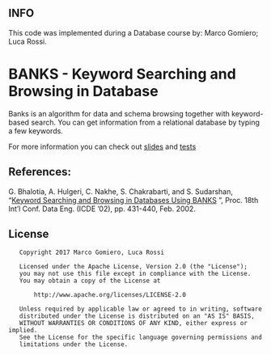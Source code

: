## INFO
This code was implemented during a Database course by: 
Marco Gomiero; 
Luca Rossi.


# BANKS - Keyword Searching and Browsing in Database

Banks is an algorithm for data and schema browsing together with keyword-based search. You can get information from a relational database by typing a few
keywords.

For more information you can check out <a href="https://drive.google.com/file/d/1GuxNKPNajxpZjDzqzQ5TsShbuxNVsA9g/view?usp=sharing" target="blank">slides</a> and <a href="https://drive.google.com/file/d/1Ey1V_IQIfpCb7hkqhDl4TAVcAQ-iBXAK/view?usp=sharing" target="blank">tests</a>

## References:

G. Bhalotia, A. Hulgeri, C. Nakhe, S. Chakrabarti, and S. Sudarshan,
“<a href="https://www.cse.iitb.ac.in/~sudarsha/Pubs-dir/BanksICDE2002.pdf" target="blank">Keyword Searching and Browsing in Databases Using BANKS</a> ”,
Proc. 18th Int’l Conf. Data Eng. (ICDE ’02), pp. 431-440, Feb. 2002.


## License
```
   Copyright 2017 Marco Gomiero, Luca Rossi

   Licensed under the Apache License, Version 2.0 (the "License");
   you may not use this file except in compliance with the License.
   You may obtain a copy of the License at

       http://www.apache.org/licenses/LICENSE-2.0

   Unless required by applicable law or agreed to in writing, software
   distributed under the License is distributed on an "AS IS" BASIS,
   WITHOUT WARRANTIES OR CONDITIONS OF ANY KIND, either express or implied.
   See the License for the specific language governing permissions and
   limitations under the License.
```
